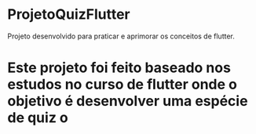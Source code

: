 # ProjetoQuizFlutter
Projeto desenvolvido para praticar e aprimorar os conceitos de flutter.
# Este projeto foi feito baseado nos estudos no curso de flutter onde o objetivo é desenvolver uma espécie de quiz o
